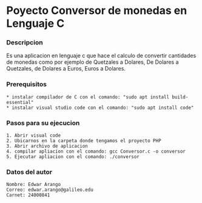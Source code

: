 # Poyecto Conversor de monedas en Lenguaje C


### Descripcion
Es una aplicacion en lenguaje c que hace el calculo de convertir cantidades de monedas como por ejemplo de Quetzales a Dolares, De Dolares a Quetzales, de Dolares a Euros, Euros a Dolares.


### Prerequisitos
	* instalar compilador de C con el comando: "sudo apt install build-essential"
	* instalar visual studio code con el comando: "sudo apt install code" 


### Pasos para su ejecucion
	1. Abrir visual code
	2. Ubicarnos en la carpeta donde tengamos el proyecto PHP
	3. Abrir archivo de aplicacion
	4. compilar apliacion con el comando: gcc Conversor.c -o conversor
	5. Ejecutar apliacion con el comando: ./conversor


### Datos del autor 
	Nombre: Edwar Arango
	Correo: edwar.arango@galileo.edu
	Carnet: 24000841